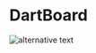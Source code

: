 # DartBoard

![alternative text](http://www.plantuml.com/plantuml/proxy?src=https://raw.github.com/bryht/DartBoard/master/design.puml)
